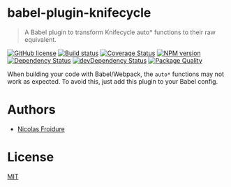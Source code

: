 [//]: # ( )
[//]: # (This file is automatically generated by a `metapak`)
[//]: # (module. Do not change it  except between the)
[//]: # (`content:start/end` flags, your changes would)
[//]: # (be overridden.)
[//]: # ( )
# babel-plugin-knifecycle
> A Babel plugin to transform Knifecycle auto* functions to their raw equivalent.

[![GitHub license](https://img.shields.io/badge/license-MIT-blue.svg)](https://github.com/nfroidure/babel-plugin-knifecycle/blob/master/LICENSE)
[![Build status](https://travis-ci.com/nfroidure/babel-plugin-knifecycle.svg?branch=master)](https://travis-ci.com/github/nfroidure/babel-plugin-knifecycle)
[![Coverage Status](https://coveralls.io/repos/github/nfroidure/babel-plugin-knifecycle/badge.svg?branch=master)](https://coveralls.io/github/nfroidure/babel-plugin-knifecycle?branch=master)
[![NPM version](https://badge.fury.io/js/babel-plugin-knifecycle.svg)](https://npmjs.org/package/babel-plugin-knifecycle)
[![Dependency Status](https://david-dm.org/nfroidure/babel-plugin-knifecycle.svg)](https://david-dm.org/nfroidure/babel-plugin-knifecycle)
[![devDependency Status](https://david-dm.org/nfroidure/babel-plugin-knifecycle/dev-status.svg)](https://david-dm.org/nfroidure/babel-plugin-knifecycle#info=devDependencies)
[![Package Quality](https://npm.packagequality.com/shield/babel-plugin-knifecycle.svg)](https://packagequality.com/#?package=babel-plugin-knifecycle)


[//]: # (::contents:start)

When building your code with Babel/Webpack, the `auto*` functions may not work as expected.
To avoid this, just add this plugin to your Babel config.

[//]: # (::contents:end)

# Authors
- [Nicolas Froidure](http://insertafter.com/en/index.html)

# License
[MIT](https://github.com/nfroidure/babel-plugin-knifecycle/blob/master/LICENSE)
